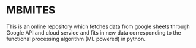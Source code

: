 # MBMITES
This is an online repository which fetches data from google sheets through Google API and cloud service and fits in new data corresponding to the functional processing algorithm (ML powered) in python.
